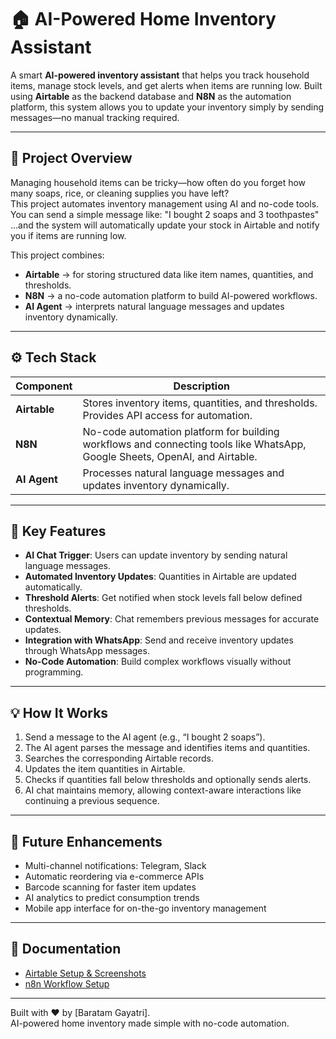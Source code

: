 # 🏠 AI-Powered Home Inventory Assistant

A smart **AI-powered inventory assistant** that helps you track household items, manage stock levels, and get alerts when items are running low. Built using **Airtable** as the backend database and **N8N** as the automation platform, this system allows you to update your inventory simply by sending messages—no manual tracking required.

---

## 🌟 Project Overview

Managing household items can be tricky—how often do you forget how many soaps, rice, or cleaning supplies you have left?  
This project automates inventory management using AI and no-code tools.  
You can send a simple message like:
"I bought 2 soaps and 3 toothpastes"
…and the system will automatically update your stock in Airtable and notify you if items are running low.

This project combines:  
- **Airtable** → for storing structured data like item names, quantities, and thresholds.  
- **N8N** → a no-code automation platform to build AI-powered workflows.  
- **AI Agent** → interprets natural language messages and updates inventory dynamically.  

---

## ⚙️ Tech Stack

| Component       | Description |
|-----------------|-------------|
| **Airtable**    | Stores inventory items, quantities, and thresholds. Provides API access for automation. |
| **N8N**    | No-code automation platform for building workflows and connecting tools like WhatsApp, Google Sheets, OpenAI, and Airtable. |
| **AI Agent**    | Processes natural language messages and updates inventory dynamically. |

---

## 📌 Key Features

- **AI Chat Trigger**: Users can update inventory by sending natural language messages.  
- **Automated Inventory Updates**: Quantities in Airtable are updated automatically.  
- **Threshold Alerts**: Get notified when stock levels fall below defined thresholds.  
- **Contextual Memory**: Chat remembers previous messages for accurate updates.  
- **Integration with WhatsApp**: Send and receive inventory updates through WhatsApp messages.  
- **No-Code Automation**: Build complex workflows visually without programming.  

---

## 💡 How It Works

1. Send a message to the AI agent (e.g., “I bought 2 soaps”).  
2. The AI agent parses the message and identifies items and quantities.  
3. Searches the corresponding Airtable records.  
4. Updates the item quantities in Airtable.  
5. Checks if quantities fall below thresholds and optionally sends alerts.  
6. AI chat maintains memory, allowing context-aware interactions like continuing a previous sequence.  

---

## 🔮 Future Enhancements

- Multi-channel notifications:  Telegram, Slack  
- Automatic reordering via e-commerce APIs  
- Barcode scanning for faster item updates  
- AI analytics to predict consumption trends  
- Mobile app interface for on-the-go inventory management  

---
## 📂 Documentation
- [Airtable Setup & Screenshots](docs/airtable/README.md)
- [n8n Workflow Setup](docs/n8n/README.md)

---

Built with ❤️ by [Baratam Gayatri].  
AI-powered home inventory made simple with no-code automation.



